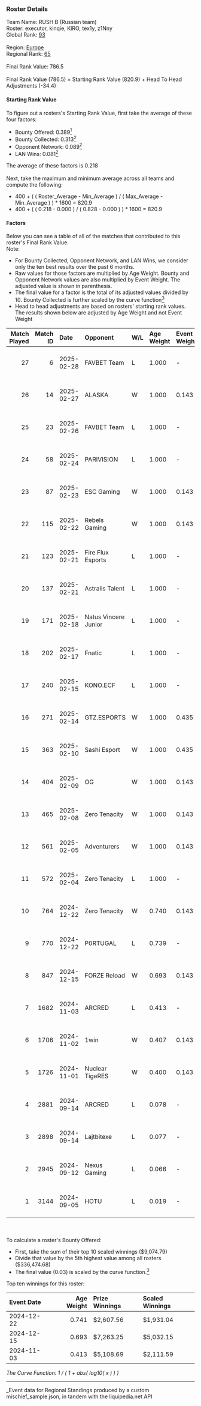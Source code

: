 ### Roster Details<br />
Team Name: RUSH B (Russian team)<br />
Roster: executor, kinqie, KIRO, tex1y, z1Nny<br />
Global Rank: [93](../../standings_global_2025_03_01.md)<br />
<br />
Region: [Europe]( ../../standings_europe_2025_03_01.md)<br />
Regional Rank: [65]( ../../standings_europe_2025_03_01.md)<br />
<br />
Final Rank Value:  786.5<br />
<br />
Final Rank Value (786.5) = Starting Rank Value (820.9) + Head To Head Adjustments (-34.4)<br />

#### Starting Rank Value<br />
To figure out a rosters's Starting Rank Value, first take the average of these four factors:<br />
- Bounty Offered: 0.389[<sup>1</sup>](#table2)
- Bounty Collected: 0.313[<sup>2</sup>](#table1)
- Opponent Network: 0.089[<sup>2</sup>](#table1)
- LAN Wins: 0.081[<sup>2</sup>](#table1)

The average of these factors is 0.218<br />
<br />
Next, take the maximum and minimum average across all teams and compute the following:<br />
- 400 + ( ( Roster_Average - Min_Average ) / ( Max_Average - Min_Average ) ) * 1600 = 820.9
- 400 + ( ( 0.218 - 0.000 ) / ( 0.828 - 0.000 ) ) * 1600 = 820.9


#### Factors<br />
Below you can see a table of all of the matches that contributed to this roster's Final Rank Value.<br />
Note:<br />

- For Bounty Collected, Opponent Network, and LAN Wins, we consider only the ten best results over the past 6 months.
- Raw values for those factors are multiplied by Age Weight. Bounty and Opponent Network values are also multiplied by Event Weight. The adjusted value is shown in parenthesis.
- The final value for a factor is the total of its adjusted values divided by 10. Bounty Collected is further scaled by the curve function[<sup>3</sup>](#curveFunction)
- Head to head adjustments are based on rosters' starting rank values. The results shown below are adjusted by Age Weight and not Event Weight
<span id="table1"></span><br />


| Match Played | Match ID | Date       | Opponent             | W/L | Age Weight | Event Weight | Bounty Collected | Opponent Network | LAN Wins  | H2H Adj. | Roster                                    |
| -: | -: | :- | :- | :- | :- | :- | :- | :- | :- | -: | :- |
|           27 |        6 | 2025-02-28 | FAVBET Team          | L   | 1.000      | -            | -                | -                | -         |   -15.41 | executor, kinqie, KIRO, tex1y, z1Nny      |
|           26 |       14 | 2025-02-27 | ALASKA               | W   | 1.000      | 0.143        | 0.030 (0.004)    | 0.626 (0.089)    | 0 (0.000) |    18.17 | executor, kinqie, KIRO, tex1y, z1Nny      |
|           25 |       23 | 2025-02-26 | FAVBET Team          | L   | 1.000      | -            | -                | -                | -         |   -15.29 | executor, kinqie, KIRO, tex1y, z1Nny      |
|           24 |       58 | 2025-02-24 | PARIVISION           | L   | 1.000      | -            | -                | -                | -         |   -16.70 | executor, kinqie, KIRO, tex1y, z1Nny      |
|           23 |       87 | 2025-02-23 | ESC Gaming           | W   | 1.000      | 0.143        | -                | 0.207 (0.030)    | 0 (0.000) |     6.50 | executor, kinqie, KIRO, tex1y, z1Nny      |
|           22 |      115 | 2025-02-22 | Rebels Gaming        | W   | 1.000      | 0.143        | 0.009 (0.001)    | 0.318 (0.045)    | 0 (0.000) |    11.24 | executor, kinqie, KIRO, tex1y, z1Nny      |
|           21 |      123 | 2025-02-21 | Fire Flux Esports    | L   | 1.000      | -            | -                | -                | -         |   -12.05 | executor, kinqie, KIRO, tex1y, z1Nny      |
|           20 |      137 | 2025-02-21 | Astralis Talent      | L   | 1.000      | -            | -                | -                | -         |   -22.22 | executor, kinqie, KIRO, tex1y, z1Nny      |
|           19 |      171 | 2025-02-18 | Natus Vincere Junior | L   | 1.000      | -            | -                | -                | -         |   -14.08 | executor, kinqie, KIRO, tex1y, z1Nny      |
|           18 |      202 | 2025-02-17 | Fnatic               | L   | 1.000      | -            | -                | -                | -         |    -8.63 | executor, kinqie, KIRO, tex1y, z1Nny      |
|           17 |      240 | 2025-02-15 | KONO.ECF             | L   | 1.000      | -            | -                | -                | -         |   -23.68 | executor, kinqie, KIRO, tex1y, z1Nny      |
|           16 |      271 | 2025-02-14 | GTZ.ESPORTS          | W   | 1.000      | 0.435        | 0.080 (0.035)    | 0.431 (0.187)    | 0 (0.000) |    21.72 | executor, kinqie, KIRO, tex1y, z1Nny      |
|           15 |      363 | 2025-02-10 | Sashi Esport         | W   | 1.000      | 0.435        | 0.013 (0.006)    | 0.582 (0.253)    | 0 (0.000) |    18.81 | executor, kinqie, KIRO, tex1y, z1Nny      |
|           14 |      404 | 2025-02-09 | OG                   | W   | 1.000      | 0.143        | 0.062 (0.009)    | 0.974 (0.139)    | 0 (0.000) |    17.30 | executor, kinqie, KIRO, tex1y, z1Nny      |
|           13 |      465 | 2025-02-08 | Zero Tenacity        | W   | 1.000      | 0.143        | 0.026 (0.004)    | 0.507 (0.072)    | 0 (0.000) |    13.61 | executor, kinqie, KIRO, tex1y, z1Nny      |
|           12 |      561 | 2025-02-05 | Adventurers          | W   | 1.000      | 0.143        | -                | 0.041 (0.006)    | 0 (0.000) |     5.33 | executor, kinqie, KIRO, tex1y, z1Nny      |
|           11 |      572 | 2025-02-04 | Zero Tenacity        | L   | 1.000      | -            | -                | -                | -         |   -16.88 | executor, kinqie, KIRO, tex1y, z1Nny      |
|           10 |      764 | 2024-12-22 | Zero Tenacity        | W   | 0.740      | 0.143        | 0.026 (0.003)    | 0.507 (0.054)    | 0 (0.000) |    11.77 | executor, kinqie, KIRO, tex1y, z1Nny      |
|            9 |      770 | 2024-12-22 | P0RTUGAL             | L   | 0.739      | -            | -                | -                | -         |   -14.53 | executor, kinqie, KIRO, tex1y, z1Nny      |
|            8 |      847 | 2024-12-15 | FORZE Reload         | W   | 0.693      | 0.143        | 0.016 (0.002)    | 0.116 (0.011)    | 1 (0.693) |     7.49 | executor, kinqie, KIRO, tex1y, z1Nny      |
|            7 |     1682 | 2024-11-03 | ARCRED               | L   | 0.413      | -            | -                | -                | -         |    -8.59 | executor, kinqie, KIRO, tex1y, z1Nny      |
|            6 |     1706 | 2024-11-02 | 1win                 | W   | 0.407      | 0.143        | 0.004 (0.000)    | -                | -         |     3.64 | executor, kinqie, KIRO, tex1y, z1Nny      |
|            5 |     1726 | 2024-11-01 | Nuclear TigeRES      | W   | 0.400      | 0.143        | 0.004 (0.000)    | -                | -         |     2.23 | executor, kinqie, KIRO, tex1y, z1Nny      |
|            4 |     2881 | 2024-09-14 | ARCRED               | L   | 0.078      | -            | -                | -                | -         |    -1.62 | executor, Gospadarov, kinqie, KIRO, tex1y |
|            3 |     2898 | 2024-09-14 | Lajtbitexe           | L   | 0.077      | -            | -                | -                | -         |    -1.80 | executor, Gospadarov, kinqie, KIRO, tex1y |
|            2 |     2945 | 2024-09-12 | Nexus Gaming         | L   | 0.066      | -            | -                | -                | -         |    -0.33 | executor, Gospadarov, kinqie, KIRO, tex1y |
|            1 |     3144 | 2024-09-05 | HOTU                 | L   | 0.019      | -            | -                | -                | -         |    -0.43 | executor, Gospadarov, kinqie, KIRO, tex1y |

<br />
<span id="table2"></span><br />
To calculate a roster's Bounty Offered:<br />

- First, take the sum of their top 10 scaled winnings ($9,074.79)
- Divide that value by the 5th highest value among all rosters ($336,474.68)
- The final value (0.03) is scaled by the curve function.[<sup>3</sup>](#curveFunction)

Top ten winnings for this roster:<br />

| Event Date | Age Weight | Prize Winnings | Scaled Winnings |
| :- | -: | :- | :- |
| 2024-12-22 |      0.741 | $2,607.56      | $1,931.04       |
| 2024-12-15 |      0.693 | $7,263.25      | $5,032.15       |
| 2024-11-03 |      0.413 | $5,108.69      | $2,111.59       |


<span id="curveFunction"></span>_The Curve Function: 1 / ( 1 + abs( log10( x ) ) )_<br />

---
_Event data for Regional Standings produced by a custom mischief_sample.json, in tandem with the liquipedia.net API<br />
